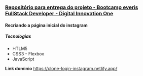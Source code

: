 ### [Repositório para entrega do projeto - Bootcamp everis FullStack Developer - Digital Innovation One](https://web.digitalinnovation.one/track/everis-fullstack-developer?) 
#### Recriando a página inicial do instagram

##### Tecnologias
* HTLM5
* CSS3 - Flexbox
* JavaScript

**Link dominio**
<https://clone-login-instagram.netlify.app/>